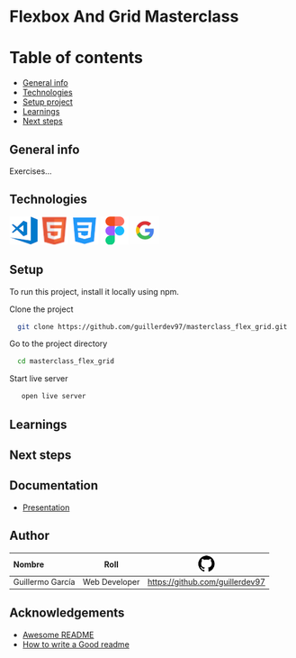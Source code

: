 # Flexbox And Grid Masterclass

# Table of contents
- [General info](#general-info)
- [Technologies](#technologies)
- [Setup project](#setup)
- [Learnings](#learnings)
- [Next steps](#next-steps)

## General info
Exercises...

## Technologies
<img src="https://github.com/Yelose/Yelose/blob/main/img/vscode.png"> <img src="https://github.com/Yelose/Yelose/blob/main/img/html.png"> <img src="https://github.com/Yelose/Yelose/blob/main/img/css.png"> <img src="https://github.com/Yelose/Yelose/blob/main/img/figma.png"> <img src="https://github.com/Yelose/Yelose/blob/main/img/google.png"> 

## Setup

To run this project, install it locally using npm.

Clone the project

```bash
  git clone https://github.com/guillerdev97/masterclass_flex_grid.git
```

Go to the project directory

```bash
  cd masterclass_flex_grid
```

Start live server

```bash
   open live server
```

## Learnings

## Next steps

## Documentation
- [Presentation](https://www.figma.com/file/HCGDAXOHXuOM567hPHBryR/Proyecto-Pedag%C3%B3gico?node-id=111%3A3)

## Author
| Nombre                 |     Roll      | <img src="https://github.com/Yelose/Yelose/blob/main/img/github.png" width="30px" height="30px"> |
| :--------------------- | :-----------: | :----------------------------------------------------------------------------------------------: |
| Guillermo García       | Web Developer |                                 https://github.com/guillerdev97                                  |

## Acknowledgements

- [Awesome README](https://github.com/matiassingers/awesome-readme)
- [How to write a Good readme](https://bulldogjob.com/news/449-how-to-write-a-good-readme-for-your-github-project)
